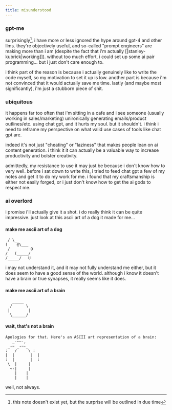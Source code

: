 ```yaml
---
title: misunderstood
---
```


### gpt-me

surprisingly[^1], i have more or less ignored the hype around gpt-4 and other llms. they're objectively useful, and so-called "prompt engineers" are making more than i am (despite the fact that i'm actually [[stanley-kubrick|working]]). without too much effort, i could set up some ai pair programming... but i just don't care enough to.

[^1]: this note doesn't exist yet, but the surprise will be outlined in due time

i think part of the reason is because i actually genuinely like to write the code myself, so my motivation to set it up is low. another part is because i'm not convinced that it would actually save me time. lastly (and maybe most significantly), i'm just a stubborn piece of shit.

### ubiquitous

it happens far too often that i'm sitting in a cafe and i see someone (usually working in sales/marketing) unironically generating emails/product outlines/etc. using chat gpt, and it hurts my soul. but it shouldn't. i think i need to reframe my perspective on what valid use cases of tools like chat gpt are.

indeed it's not just "cheating" or "laziness" that makes people lean on ai content generation. i think it it can actually be a valuable way to increase productivity and bolster creativity.

admittedly, my resistance to use it may just be because i don't know how to very well. before i sat down to write this, i tried to feed chat gpt a few of my notes and get it to do my work for me. i found that my craftsmanship is either not easily forged, or i just don't know how to get the ai gods to respect me.

### ai overlord

i promise i'll actually give it a shot. i do really think it can be quite impressive. just look at this ascii art of a dog it made for me...

#### make me ascii art of a dog

```
 / \__
(    @\___
 /         O
/   (_____/
/_____/   U
```

i may not understand it, and it may not fully understand me either, but it does seem to have a good sense of the world. although i know it doesn't have a brain or true synapses, it really seems like it does.

#### make me ascii art of a brain

```
   _____
  /      \
 |        |
  \______/
```

#### wait, that's not a brain

```
Apologies for that. Here's an ASCII art representation of a brain:
   _-~~-,
 _-~ _-~-_
:   /     \ :
|  |       |  |
:  |       |  :
 \  |     |
  ~-|     |
    |    |
    |    |
```

well, not always.

